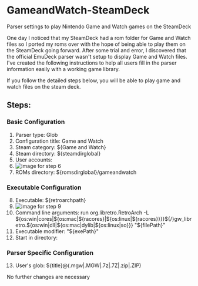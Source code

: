 # GameandWatch-SteamDeck

Parser settings to play Nintendo Game and Watch games on the SteamDeck

One day I noticed that my SteamDeck had a rom folder for Game and Watch files so I ported my roms over with the hope of being able to play them on the SteamDeck going forward. After some trial and error, I discovered that the official EmuDeck parser wasn't setup to display Game and Watch files. I've created the following instructions to help all users fill in the parser information easily with a working game library. 

If you follow the detailed steps below, you will be able to play game and watch files on the steam deck. 

## Steps:
### Basic Configuration
1. Parser type: Glob
2. Configuration title: Game and Watch
3. Steam category: ${Game and Watch}
4. Steam directory: ${steamdirglobal}
5. User accounts: 
6. ![image for step 6](https://kndafst.com/wp-content/uploads/2023/01/step6.png)
7. ROMs directory: ${romsdirglobal}/gameandwatch

### Executable Configuration
8. Executable: ${retroarchpath}
9. ![image for step 9](https://kndafst.com/wp-content/uploads/2023/01/step9.png)
10. Command line arguments: run org.libretro.RetroArch -L ${os:win|cores|${os:mac|${racores}|${os:linux|${racores}}}}${/}gw_libretro.${os:win|dll|${os:mac|dylib|${os:linux|so}}} "${filePath}"
11. Executable modifier: "${exePath}"
12. Start in directory: 

### Parser Specific Configuration
13. User's glob: ${title}@(.mgw|.MGW|.7z|.7Z|.zip|.ZIP)

No further changes are necessary 


